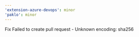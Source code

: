```yaml
---
'extension-azure-devops': minor
'paklo': minor
---
```


Fix Failed to create pull request - Unknown encoding: sha256
